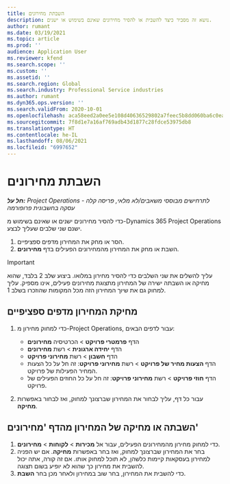 ```yaml
---
title: השבתת מחירונים
description: נושא זה מסביר כיצד להשבית או להסיר מחירונים שאינם בשימוש או ישנים.
author: rumant
ms.date: 03/19/2021
ms.topic: article
ms.prod: ''
audience: Application User
ms.reviewer: kfend
ms.search.scope: ''
ms.custom: ''
ms.assetid: ''
ms.search.region: Global
ms.search.industry: Professional Service industries
ms.author: rumant
ms.dyn365.ops.version: ''
ms.search.validFrom: 2020-10-01
ms.openlocfilehash: aca58eed2a0ee5e108d40636529802a7feec5b8dd060ba6c0eabc6d0b92b2e2f
ms.sourcegitcommit: 7f8d1e7a16af769adb43d1877c28fdce53975db8
ms.translationtype: HT
ms.contentlocale: he-IL
ms.lasthandoff: 08/06/2021
ms.locfileid: "6997652"
---
```

# <a name="deactivate-price-lists"></a>השבתת מחירונים 

_**חל על:** Project Operations לתרחישים מבוססי משאבים/לא מלאי, פריסה קלה - עסקה בחשבונית פרופורמה_

כדי להסיר מחירונים ישנים או שאינם בשימוש מ-Dynamics 365 Project Operations ישנם שני שלבים שעליך לבצע. 

1. הסר או מחק את המחירון מדפים ספציפיים.
2. השבת או מחק את המחירון מהמחירונים הפעילים בדף **מחירונים**.

>[!IMPORTANT]
> עליך להשלים את שני השלבים כדי להסיר מחירון במלואו. ביצוע שלב 2 בלבד, שהוא מחיקה או השבתה ישירה של המחירון מתצוגת מחירונים פעילים, אינו מספיק. עליך למחוק גם את שיוך המחירון הזה מכל המקומות שהוזכרו בשלב 1.

## <a name="delete-the-price-list-from-specific-pages"></a>מחיקת המחירון מדפים ספציפיים
1. כדי למחוק מחירון מ-Project Operations, עבור לדפים הבאים:  

      - הדף **פרמטרי פרויקט** > הכרטיסיה **מחירונים**
      - הדף **יחידה ארגונית** > רשת **מחירונים**
      - הדף **חשבון** > רשת **מחירוני פרויקט**
      - הדף **הצעות מחיר של פרויקט** > רשת **מחירוני פרויקט**: זה חל על כל הצעות המחיר הפעילות של פרויקט.
      - הדף **חוזי פרויקט** > רשת **מחירוני פרויקט**: זה חל על כל החוזים הפעילים של פרויקט.

 2. עבור כל דף, עליך לבחור את המחירון שברצונך למחוק, ואז לבחור באפשרות **מחיקה**. 
 
## <a name="delete-or-deactivate-the-price-list-from-the-price-lists-page"></a>השבתה או מחיקה של המחירון מהדף 'מחירונים'
 
1. כדי למחוק מחירון מהמחירונים הפעילים, עבור אל **מכירות** > **לקוחות** > **מחירונים**. 
2. בחר את המחירון שברצונך למחוק, ואז בחר באפשרות **מחיקה**. אם יש הפניה למחירון בעסקאות קיימות כלשהן, לא תוכל למחוק אותו. אם זה קורה, אתה יכול להשבית את מחירון כך שהוא לא יופיע בשום תצוגה. 
3. כדי להשבית את המחירון, בחר שוב במחירון ולאחר מכן בחר **השבת**.   
